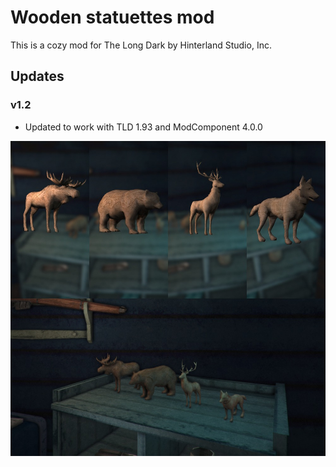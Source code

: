 # Wooden statuettes mod
This is a cozy mod for The Long Dark by Hinterland Studio, Inc.
## Updates
### v1.2
* Updated to work with TLD 1.93 and ModComponent 4.0.0

![Screenshot](woodentoys.jpg)

